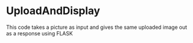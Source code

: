 # UploadAndDisplay
This code takes a picture as input and gives the same uploaded image out as a response using FLASK
